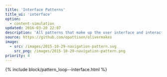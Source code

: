 ```yaml
---
title: 'Interface Patterns'
title_ui: 'interface'
option:
  - content-simulation
updated: 2016-03-20 22:07
description: 'All patterns that make up the user interface and interactive elements on the site.'
source: https://github.com/opattison/olivermakes
image:
  - src: /images/2015-10-29-navigation-pattern.svg
    src_png: /images/2015-10-29-navigation-pattern.png
priority: 4
---
```


{% include block/pattern_loop--interface.html %}
